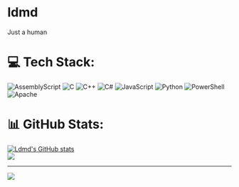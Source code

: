 # ldmd
Just a human




# 💻 Tech Stack:
![AssemblyScript](https://img.shields.io/badge/assembly%20script-%23000000.svg?style=for-the-badge&logo=assemblyscript&logoColor=white) ![C](https://img.shields.io/badge/c-%2300599C.svg?style=for-the-badge&logo=c&logoColor=white) ![C++](https://img.shields.io/badge/c++-%2300599C.svg?style=for-the-badge&logo=c%2B%2B&logoColor=white) ![C#](https://img.shields.io/badge/c%23-%23239120.svg?style=for-the-badge&logo=csharp&logoColor=white) ![JavaScript](https://img.shields.io/badge/javascript-%23323330.svg?style=for-the-badge&logo=javascript&logoColor=%23F7DF1E) ![Python](https://img.shields.io/badge/python-3670A0?style=for-the-badge&logo=python&logoColor=ffdd54) ![PowerShell](https://img.shields.io/badge/PowerShell-%235391FE.svg?style=for-the-badge&logo=powershell&logoColor=white) ![Apache](https://img.shields.io/badge/apache-%23D42029.svg?style=for-the-badge&logo=apache&logoColor=white)
# 📊 GitHub Stats:
[![Ldmd's GitHub stats](https://github-readme-stats.vercel.app/api?username=nvm-marin&theme=dark)](https://github.com/anuraghazra/github-readme-stats)<br>
![](https://github-readme-stats.vercel.app/api/top-langs/?username=nvm-marin&theme=dark&hide_border=false&include_all_commits=false&count_private=false&layout=compact)

---
[![](https://visitcount.itsvg.in/api?id=nvm-marin&icon=0&color=0)](https://visitcount.itsvg.in)

<!-- Proudly created with GPRM ( https://gprm.itsvg.in ) -->
